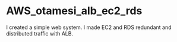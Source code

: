 # AWS_otamesi_alb_ec2_rds
I created a simple web system. I made EC2 and RDS redundant and distributed traffic with ALB.
